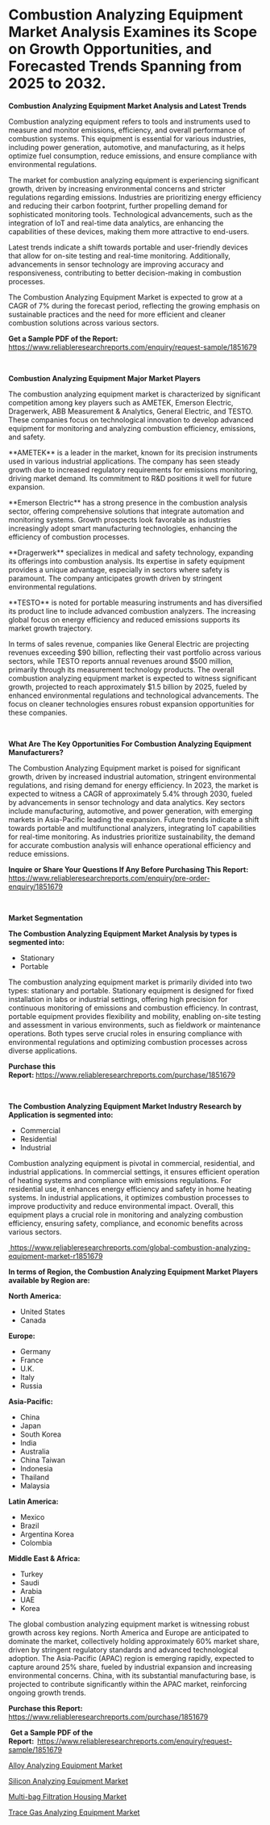 <p><h1>Combustion Analyzing Equipment Market Analysis Examines its Scope on Growth Opportunities, and Forecasted Trends Spanning from 2025 to 2032.</h1></p><p><strong>Combustion Analyzing Equipment Market Analysis and Latest Trends</strong></p>
<p><p>Combustion analyzing equipment refers to tools and instruments used to measure and monitor emissions, efficiency, and overall performance of combustion systems. This equipment is essential for various industries, including power generation, automotive, and manufacturing, as it helps optimize fuel consumption, reduce emissions, and ensure compliance with environmental regulations.</p><p>The market for combustion analyzing equipment is experiencing significant growth, driven by increasing environmental concerns and stricter regulations regarding emissions. Industries are prioritizing energy efficiency and reducing their carbon footprint, further propelling demand for sophisticated monitoring tools. Technological advancements, such as the integration of IoT and real-time data analytics, are enhancing the capabilities of these devices, making them more attractive to end-users.</p><p>Latest trends indicate a shift towards portable and user-friendly devices that allow for on-site testing and real-time monitoring. Additionally, advancements in sensor technology are improving accuracy and responsiveness, contributing to better decision-making in combustion processes.</p><p>The Combustion Analyzing Equipment Market is expected to grow at a CAGR of 7% during the forecast period, reflecting the growing emphasis on sustainable practices and the need for more efficient and cleaner combustion solutions across various sectors.</p></p>
<p><strong>Get a Sample PDF of the Report:&nbsp;</strong> <a href="https://www.reliableresearchreports.com/enquiry/request-sample/1851679?utm_campaign=24&utm_medium=2&utm_source=Github&utm_content=ia&utm_term=07012025&utm_id=combustion-analyzing-equipment">https://www.reliableresearchreports.com/enquiry/request-sample/1851679</a></p>
<p>&nbsp;</p>
<p><strong>Combustion Analyzing Equipment Major Market Players</strong></p>
<p><p>The combustion analyzing equipment market is characterized by significant competition among key players such as AMETEK, Emerson Electric, Dragerwerk, ABB Measurement & Analytics, General Electric, and TESTO. These companies focus on technological innovation to develop advanced equipment for monitoring and analyzing combustion efficiency, emissions, and safety.</p><p>**AMETEK** is a leader in the market, known for its precision instruments used in various industrial applications. The company has seen steady growth due to increased regulatory requirements for emissions monitoring, driving market demand. Its commitment to R&D positions it well for future expansion.</p><p>**Emerson Electric** has a strong presence in the combustion analysis sector, offering comprehensive solutions that integrate automation and monitoring systems. Growth prospects look favorable as industries increasingly adopt smart manufacturing technologies, enhancing the efficiency of combustion processes.</p><p>**Dragerwerk** specializes in medical and safety technology, expanding its offerings into combustion analysis. Its expertise in safety equipment provides a unique advantage, especially in sectors where safety is paramount. The company anticipates growth driven by stringent environmental regulations.</p><p>**TESTO** is noted for portable measuring instruments and has diversified its product line to include advanced combustion analyzers. The increasing global focus on energy efficiency and reduced emissions supports its market growth trajectory.</p><p>In terms of sales revenue, companies like General Electric are projecting revenues exceeding $90 billion, reflecting their vast portfolio across various sectors, while TESTO reports annual revenues around $500 million, primarily through its measurement technology products. The overall combustion analyzing equipment market is expected to witness significant growth, projected to reach approximately $1.5 billion by 2025, fueled by enhanced environmental regulations and technological advancements. The focus on cleaner technologies ensures robust expansion opportunities for these companies.</p></p>
<p>&nbsp;</p>
<p><strong>What Are The Key Opportunities For Combustion Analyzing Equipment Manufacturers?</strong></p>
<p><p>The Combustion Analyzing Equipment market is poised for significant growth, driven by increased industrial automation, stringent environmental regulations, and rising demand for energy efficiency. In 2023, the market is expected to witness a CAGR of approximately 5.4% through 2030, fueled by advancements in sensor technology and data analytics. Key sectors include manufacturing, automotive, and power generation, with emerging markets in Asia-Pacific leading the expansion. Future trends indicate a shift towards portable and multifunctional analyzers, integrating IoT capabilities for real-time monitoring. As industries prioritize sustainability, the demand for accurate combustion analysis will enhance operational efficiency and reduce emissions.</p></p>
<p><strong>Inquire or Share Your Questions If Any Before Purchasing This Report:</strong> <a href="https://www.reliableresearchreports.com/enquiry/pre-order-enquiry/1851679?utm_campaign=24&utm_medium=2&utm_source=Github&utm_content=ia&utm_term=07012025&utm_id=combustion-analyzing-equipment">https://www.reliableresearchreports.com/enquiry/pre-order-enquiry/1851679</a></p>
<p>&nbsp;</p>
<p><strong>Market Segmentation</strong></p>
<p><strong>The Combustion Analyzing Equipment Market Analysis by types is segmented into:</strong></p>
<p><ul><li>Stationary</li><li>Portable</li></ul></p>
<p><p>The combustion analyzing equipment market is primarily divided into two types: stationary and portable. Stationary equipment is designed for fixed installation in labs or industrial settings, offering high precision for continuous monitoring of emissions and combustion efficiency. In contrast, portable equipment provides flexibility and mobility, enabling on-site testing and assessment in various environments, such as fieldwork or maintenance operations. Both types serve crucial roles in ensuring compliance with environmental regulations and optimizing combustion processes across diverse applications.</p></p>
<p><strong>Purchase this Report:&nbsp;</strong><a href="https://www.reliableresearchreports.com/purchase/1851679?utm_campaign=24&utm_medium=2&utm_source=Github&utm_content=ia&utm_term=07012025&utm_id=combustion-analyzing-equipment">https://www.reliableresearchreports.com/purchase/1851679</a></p>
<p>&nbsp;</p>
<p><strong>The Combustion Analyzing Equipment Market Industry Research by Application is segmented into:</strong></p>
<p><ul><li>Commercial</li><li>Residential</li><li>Industrial</li></ul></p>
<p><p>Combustion analyzing equipment is pivotal in commercial, residential, and industrial applications. In commercial settings, it ensures efficient operation of heating systems and compliance with emissions regulations. For residential use, it enhances energy efficiency and safety in home heating systems. In industrial applications, it optimizes combustion processes to improve productivity and reduce environmental impact. Overall, this equipment plays a crucial role in monitoring and analyzing combustion efficiency, ensuring safety, compliance, and economic benefits across various sectors.</p></p>
<p><a href="https://www.reliableresearchreports.com/global-combustion-analyzing-equipment-market-r1851679?utm_campaign=24&utm_medium=2&utm_source=Github&utm_content=ia&utm_term=07012025&utm_id=combustion-analyzing-equipment">&nbsp;https://www.reliableresearchreports.com/global-combustion-analyzing-equipment-market-r1851679</a></p>
<p><strong>In terms of Region, the Combustion Analyzing Equipment Market Players available by Region are:</strong></p>
<p>
    <p> <strong> North America: </strong>
        <ul>
            <li>United States</li>
            <li>Canada</li>
        </ul>
        </p> 
    <p> <strong> Europe: </strong>
        <ul>
            <li>Germany</li>
            <li>France</li>
            <li>U.K.</li>
            <li>Italy</li>
            <li>Russia</li>
        </ul>
        </p> 
    <p> <strong> Asia-Pacific: </strong>
        <ul>
            <li>China</li>
            <li>Japan</li>
            <li>South Korea</li>
            <li>India</li>
            <li>Australia</li>
            <li>China Taiwan</li>
            <li>Indonesia</li>
            <li>Thailand</li>
            <li>Malaysia</li>
        </ul>
        </p> 
    <p> <strong> Latin America: </strong>
        <ul>
            <li>Mexico</li>
            <li>Brazil</li>
            <li>Argentina Korea</li>
            <li>Colombia</li>
        </ul>
        </p> 
    <p> <strong> Middle East & Africa: </strong>
        <ul>
            <li>Turkey</li>
            <li>Saudi</li>
            <li>Arabia</li>
            <li>UAE</li>
            <li>Korea</li>
        </ul>
    </p>
    </p>
<p><p>The global combustion analyzing equipment market is witnessing robust growth across key regions. North America and Europe are anticipated to dominate the market, collectively holding approximately 60% market share, driven by stringent regulatory standards and advanced technological adoption. The Asia-Pacific (APAC) region is emerging rapidly, expected to capture around 25% share, fueled by industrial expansion and increasing environmental concerns. China, with its substantial manufacturing base, is projected to contribute significantly within the APAC market, reinforcing ongoing growth trends.</p></p>
<p><strong>Purchase this Report: </strong><a href="https://www.reliableresearchreports.com/purchase/1851679?utm_campaign=24&utm_medium=2&utm_source=Github&utm_content=ia&utm_term=07012025&utm_id=combustion-analyzing-equipment">https://www.reliableresearchreports.com/purchase/1851679</a></p>
<p>&nbsp;<strong>Get a Sample PDF of the Report:&nbsp;&nbsp;</strong><a href="https://www.reliableresearchreports.com/enquiry/request-sample/1851679?utm_campaign=24&utm_medium=2&utm_source=Github&utm_content=ia&utm_term=07012025&utm_id=combustion-analyzing-equipment">https://www.reliableresearchreports.com/enquiry/request-sample/1851679</a></p>
<p><strong></strong></p>
<p><p><a href="https://github.com/klindsey95/Market-Research-Report-List-1/blob/main/alloy-analyzing-equipment-market.md?utm_campaign=24&utm_medium=2&utm_source=Github&utm_content=ia&utm_term=07012025&utm_id=combustion-analyzing-equipment">Alloy Analyzing Equipment Market</a></p><p><a href="https://github.com/steidmindy199393/Market-Research-Report-List-1/blob/main/silicon-analyzing-equipment-market.md?utm_campaign=24&utm_medium=2&utm_source=Github&utm_content=ia&utm_term=07012025&utm_id=combustion-analyzing-equipment">Silicon Analyzing Equipment Market</a></p><p><a href="https://github.com/elizabethdagraca/Market-Research-Report-List-5/blob/main/multi-bag-filtration-housing-market.md?utm_campaign=24&utm_medium=2&utm_source=Github&utm_content=ia&utm_term=07012025&utm_id=combustion-analyzing-equipment">Multi-bag Filtration Housing Market</a></p><p><a href="https://github.com/delindacallegari68/Market-Research-Report-List-1/blob/main/trace-gas-analyzing-equipment-market.md?utm_campaign=24&utm_medium=2&utm_source=Github&utm_content=ia&utm_term=07012025&utm_id=combustion-analyzing-equipment">Trace Gas Analyzing Equipment Market</a></p></p>